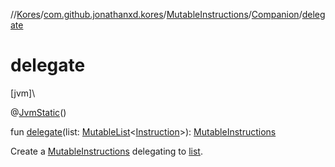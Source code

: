 //[Kores](../../../../index.md)/[com.github.jonathanxd.kores](../../index.md)/[MutableInstructions](../index.md)/[Companion](index.md)/[delegate](delegate.md)

# delegate

[jvm]\

@[JvmStatic](https://kotlinlang.org/api/latest/jvm/stdlib/kotlin.jvm/-jvm-static/index.html)()

fun [delegate](delegate.md)(list: [MutableList](https://kotlinlang.org/api/latest/jvm/stdlib/kotlin.collections/-mutable-list/index.html)<[Instruction](../../-instruction/index.md)>): [MutableInstructions](../index.md)

Create a [MutableInstructions](../index.md) delegating to [list](delegate.md).

